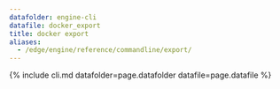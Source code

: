 ```yaml
---
datafolder: engine-cli
datafile: docker_export
title: docker export
aliases:
  - /edge/engine/reference/commandline/export/
---
```

<!--
This page is automatically generated from Docker's source code. If you want to
suggest a change to the text that appears here, open a ticket or pull request
in the source repository on GitHub:

https://github.com/docker/cli
-->
{% include cli.md datafolder=page.datafolder datafile=page.datafile %}
